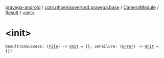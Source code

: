 [pravega-android](../../../index.md) / [com.phoenixoverlord.pravega.base](../../index.md) / [CameraModule](../index.md) / [Result](index.md) / [&lt;init&gt;](./-init-.md)

# &lt;init&gt;

`Result(onSuccess: (`[`File`](https://docs.oracle.com/javase/6/docs/api/java/io/File.html)`) -> `[`Unit`](https://kotlinlang.org/api/latest/jvm/stdlib/kotlin/-unit/index.html)` = {}, onFailure: (`[`Error`](https://kotlinlang.org/api/latest/jvm/stdlib/kotlin/-error/index.html)`) -> `[`Unit`](https://kotlinlang.org/api/latest/jvm/stdlib/kotlin/-unit/index.html)` = {})`
